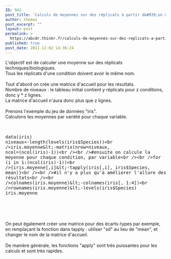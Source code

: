 ```yaml
---
ID: 942
post_title: 'Calculs de moyennes sur des réplicats à partir d&#039;un data frame'
author: thomas
post_excerpt: ""
layout: post
permalink: >
  https://abcdr.thinkr.fr/calculs-de-moyennes-sur-des-replicats-a-partir-dun-data-frame/
published: true
post_date: 2011-12-02 14:36:24
---
```

L'objectif est de calculer une moyenne sur des réplicats techniques/biologiques.<br />Tous les réplicats d'une condition doivent avoir le même nom.<br /><br />Tout d'abord on crée une matrice d'accueil pour les résultats.<br />Nombre de niveaux : le tableau initial contient y réplicats pour z conditions, donc y * z lignes.<br />La matrice d'accueil n'aura donc plus que z lignes.<br /><br />Prenons l'exemple du jeu de données "iris".<br />Calculons les moyennes par variété pour chaque variable.<br /><br /> <pre><br />data(iris)<br />niveaux&lt;-length(levels(iris$Species))<br />iris.moyenne&lt;-matrix(nrow=niveaux, ncol=(ncol(iris)-1))<br /><br />#ensuite on calcule la moyenne pour chaque condition, par variable<br /><br />for (i in 1:(ncol(iris)-1))<br />{iris.moyenne[,i]&lt;-tapply(iris[,i], iris$Species, mean)}<br /><br />#il n'y a plus qu'à améliorer l'allure des résultats<br /><br />colnames(iris.moyenne)&lt;-colnames(iris[, 1:4])<br />rownames(iris.moyenne)&lt;-levels(iris$Species)<br />iris.moyenne <br /> </pre> <br /><br />On peut également créer une matrice pour des écarts-types par exemple, en remplaçant la fonction dans tapply : utiliser "sd" au lieu de "mean", et changer le nom de la matrice d'accueil.<br /><br />De manière générale, les fonctions "apply" sont très puissantes pour les calculs et sont très rapides.<br /><br /><br /><br /><br />
